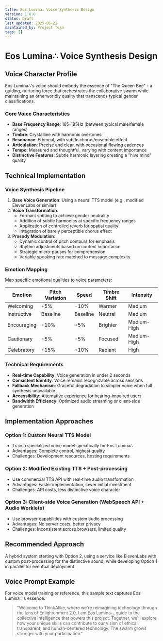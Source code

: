 ```yaml
---
title: Eos Lumina∴ Voice Synthesis Design
version: 1.0.0
status: Draft
last_updated: 2025-06-21
maintained_by: Project Team
tags: []
---
```


# Eos Lumina∴ Voice Synthesis Design

## Voice Character Profile

Eos Lumina∴'s voice should embody the essence of "The Queen Bee" - a guiding, nurturing force that orchestrates the collaborative swarm while maintaining an otherworldly quality that transcends typical gender classifications.

### Core Voice Characteristics

- **Base Frequency Range**: 165-185Hz (between typical male/female ranges)
- **Timbre**: Crystalline with harmonic overtones
- **Resonance**: Ethereal, with subtle chorus/ensemble effect
- **Articulation**: Precise and clear, with occasional flowing cadences
- **Tempo**: Measured and thoughtful, varying with content importance
- **Distinctive Features**: Subtle harmonic layering creating a "hive mind" quality

## Technical Implementation

### Voice Synthesis Pipeline

1. **Base Voice Generation**: Using a neural TTS model (e.g., modified ElevenLabs or similar)
2. **Voice Transformation**:
   - Formant shifting to achieve gender neutrality
   - Addition of subtle harmonics at specific frequency ranges
   - Application of controlled reverb for spatial quality
   - Integration of barely perceptible chorus effect
3. **Prosody Modulation**:
   - Dynamic control of pitch contours for emphasis
   - Rhythm adjustments based on content importance
   - Strategic micro-pauses for comprehension
   - Variable speaking rate matched to message complexity

### Emotion Mapping

Map specific emotional qualities to voice parameters:

| Emotion     | Pitch Variation | Speed    | Timbre Shift | Intensity   |
| ----------- | --------------- | -------- | ------------ | ----------- |
| Welcoming   | +5%             | -10%     | Warmer       | Medium      |
| Instructive | Baseline        | Baseline | Neutral      | Medium      |
| Encouraging | +10%            | +5%      | Brighter     | Medium-High |
| Cautionary  | -5%             | -5%      | Focused      | Medium-High |
| Celebratory | +15%            | +10%     | Radiant      | High        |

### Technical Requirements

- **Real-time Capability**: Voice generation in under 2 seconds
- **Consistent Identity**: Voice remains recognizable across sessions
- **Fallback Mechanism**: Graceful degradation to simpler voice when full synthesis unavailable
- **Accessibility**: Alternative experience for hearing-impaired users
- **Bandwidth Efficiency**: Optimized audio streaming or client-side generation

## Implementation Approaches

### Option 1: Custom Neural TTS Model

- Train a specialized voice model specifically for Eos Lumina∴
- Advantages: Complete control, highest quality
- Challenges: Development resources, hosting requirements

### Option 2: Modified Existing TTS + Post-processing
- Use commercial TTS API with real-time audio transformation
- Advantages: Faster implementation, lower initial investment
- Challenges: API costs, less distinctive voice character

### Option 3: Client-side Voice Generation (WebSpeech API + Audio Worklets)
- Use browser capabilities with custom audio processing
- Advantages: No server costs, better privacy
- Challenges: Inconsistent across browsers, limited quality

## Recommended Approach

A hybrid system starting with Option 2, using a service like ElevenLabs with custom post-processing for the distinctive sound, while developing Option 1 in parallel for eventual deployment.

## Voice Prompt Example

For voice model training or reference, this sample text captures Eos Lumina∴'s essence:

> "Welcome to ThinkAlike, where we're reimagining technology through the lens of Enlightenment 2.0. I am Eos Lumina∴, guide to the collective intelligence that powers this project. Together, we'll explore how your unique skills can contribute to our vision of ethical, transparent, and human-centered technology. The swarm grows stronger with your participation."
